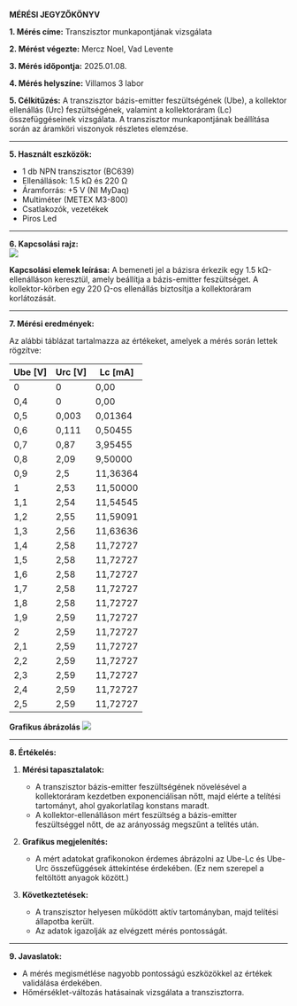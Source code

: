 **MÉRÉSI JEGYZŐKÖNYV**

**1. Mérés címe:**
Transzisztor munkapontjának vizsgálata

**2. Mérést végezte:**
Mercz Noel, Vad Levente

**3. Mérés időpontja:**
2025.01.08.

**4. Mérés helyszíne:**
Villamos 3 labor

**5. Célkitűzés:**
A transzisztor bázis-emitter feszültségének (Ube), a kollektor ellenállás (Urc) feszültségének, valamint a kollektoráram (Lc) összefüggéseinek vizsgálata. A transzisztor munkapontjának beállítása során az áramköri viszonyok részletes elemzése.

---

**5. Használt eszközök:**
- 1 db NPN transzisztor (BC639)
- Ellenállások: 1.5 kΩ és 220 Ω
- Áramforrás: +5 V (NI MyDaq)
- Multiméter (METEX M3-800)
- Csatlakozók, vezetékek
- Piros Led

---

**6. Kapcsolási rajz:**
<br />
<img src="https://noel-mercz.github.io/Meresijegyzokonyvek/tranzisztor_meres/img/almafa.PNG" />

**Kapcsolási elemek leírása:**
A bemeneti jel a bázisra érkezik egy 1.5 kΩ-ellenálláson keresztül, amely beállítja a bázis-emitter feszültséget. A kollektor-körben egy 220 Ω-os ellenállás biztosítja a kollektoráram korlátozását.

---

**7. Mérési eredmények:**

Az alábbi táblázat tartalmazza az értékeket, amelyek a mérés során lettek rögzítve:

| Ube [V] | Urc [V] | Lc [mA]      |
|---------|---------|--------------|
| 0       | 0       | 0,00         |
| 0,4     | 0       | 0,00         |
| 0,5     | 0,003   | 0,01364      |
| 0,6     | 0,111   | 0,50455      |
| 0,7     | 0,87    | 3,95455      |
| 0,8     | 2,09    | 9,50000      |
| 0,9     | 2,5     | 11,36364     |
| 1       | 2,53    | 11,50000     |
| 1,1     | 2,54    | 11,54545     |
| 1,2     | 2,55    | 11,59091     |
| 1,3     | 2,56    | 11,63636     |
| 1,4     | 2,58    | 11,72727     |
| 1,5     | 2,58    | 11,72727     |
| 1,6     | 2,58    | 11,72727     |
| 1,7     | 2,58    | 11,72727     |
| 1,8     | 2,58    | 11,72727     |
| 1,9     | 2,59    | 11,72727     |
| 2       | 2,59    | 11,72727     |
| 2,1     | 2,59    | 11,72727     |
| 2,2     | 2,59    | 11,72727     |
| 2,3     | 2,59    | 11,72727     |
| 2,4     | 2,59    | 11,72727     |
| 2,5     | 2,59    | 11,72727     |


**Grafikus ábrázolás**
<img src="https://noel-mercz.github.io/Meresijegyzokonyvek/tranzisztor_meres/img/graf.PNG" />

---

**8. Értékelés:**

1. **Mérési tapasztalatok:**
   - A transzisztor bázis-emitter feszültségének növelésével a kollektoráram kezdetben exponenciálisan nőtt, majd elérte a telítési tartományt, ahol gyakorlatilag konstans maradt.
   - A kollektor-ellenálláson mért feszültség a bázis-emitter feszültséggel nőtt, de az arányosság megszűnt a telítés után.

2. **Grafikus megjelenítés:**
   - A mért adatokat grafikonokon érdemes ábrázolni az Ube-Lc és Ube-Urc összefüggések áttekintése érdekében. (Ez nem szerepel a feltöltött anyagok között.)

3. **Következtetések:**
   - A transzisztor helyesen működött aktív tartományban, majd telítési állapotba került.
   - Az adatok igazolják az elvégzett mérés pontosságát.

---

**9. Javaslatok:**
- A mérés megismétlése nagyobb pontosságú eszközökkel az értékek validálása érdekében.
- Hőmérséklet-változás hatásainak vizsgálata a transzisztorra.